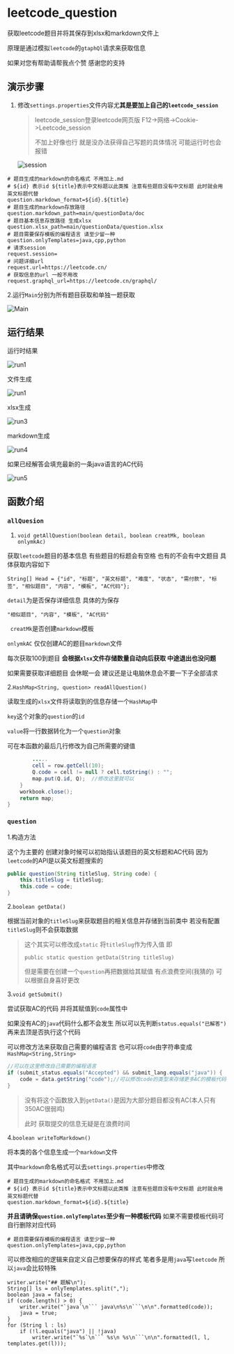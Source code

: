 # leetcode_question
获取leetcode题目并将其保存到xlsx和markdown文件上

原理是通过模拟`leetcode`的`gtaphQl`请求来获取信息

如果对您有帮助请帮我点个赞 感谢您的支持

## 演示步骤

1. 修改`settings.properties`文件内容尤**其是要加上自己的`leetcode_session`**

   >leetcode_session登录leetcode网页版 F12->网络->Cookie->Leetcode_session
   >
   >不加上好像也行 就是没办法获得自己写题的具体情况 可能运行时也会报错

   ![session](resources//img//session.png)

```
# 题目生成的markdown的命名格式 不用加上.md
# ${id} 表示id ${title}表示中文标题以此类推 注意有些题目没有中文标题 此时就会用英文标题代替
question.markdown_format=${id}.${title}
# 题目生成的markdown存放路径
question.markdown_path=main/questionData/doc
# 题目基本信息存放路径 生成xlsx
question.xlsx_path=main/questionData/question.xlsx
# 题目需要保存模板的编程语言 请至少留一种
question.onlyTemplates=java,cpp,python
# 请求session
request.session=
# 问题详细url
request.url=https://leetcode.cn/
# 获取信息的url 一般不用改
request.graphql_url=https://leetcode.cn/graphql/
```

2.运行`Main`分别为所有题目获取和单独一题获取

![Main](resources//img//Main.png)

## 运行结果

运行时结果

![run1](resources//img//run1.png)

文件生成

![run1](resources//img//run2.png)

xlsx生成

![run3](resources//img//run3.png)

markdown生成

![run4](resources//img//run4.png)

如果已经解答会填充最新的一条java语言的AC代码

![run5](resources//img//run5.png)

## 函数介绍

### `allQuesion`

1. `void getAllQuestion(boolean detail, boolean creatMk, boolean onlymkAc)`

获取`leetcode`题目的基本信息 有些题目的标题会有空格 也有的不会有中文题目 具体获取内容如下

```
String[] Head = {"id", "标题", "英文标题", "难度", "状态", "需付款", "标签", "相似题目", "内容", "模板", "AC代码"};
```

 `detail`为是否保存详细信息 具体的为保存

`"相似题目", "内容", "模板", "AC代码"`

` creatMk`是否创建`markdown`模板

`onlymkAC` 仅仅创建AC的题目`markdown`文件

每次获取100到题目 **会根据`xlsx`文件存储数量自动向后获取 中途退出也没问题**

如果需要获取详细题目 会休眠一会 建议还是让电脑休息会不要一下子全部请求



2.`HashMap<String, question> readAllQuestion()`

读取生成的`xlsx`文件将读取到的信息存储一个`HashMap`中

 `key`这个对象的`question`的`id`      

`value`将一行数据转化为一个`question`对象

可在本函数的最后几行修改为自己所需要的键值

```java
		.....
    	cell = row.getCell(10);
		Q.code = cell != null ? cell.toString() : "";
		map.put(Q.id, Q);  //修改这里就可以
	}
	workbook.close();
	return map;
}
```

### `question`

1.构造方法

这个为主要的 创建对象时候可以初始指认该题目的英文标题和AC代码 因为`leetcode`的API是以英文标题搜索的 

```java
public question(String titleSlug, String code) {
    this.titleSlug = titleSlug;
    this.code = code;
}
```



2.`boolean getData()`

根据当前对象的`titleSlug`来获取题目的相关信息并存储到当前类中 若没有配置`titleSlug`则不会获取数据

> 这个其实可以修改成`static` 将`titleSlug`作为传入值 即
>
> `public static question getData(String titleSlug)`
>
> 但是需要在创建一个`question`再把数据给其赋值 有点浪费空间(我猜的) 可以根据自身喜好更改



3.`void getSubmit()`

尝试获取AC的代码 并将其赋值到`code`属性中

如果没有AC的`java`代码什么都不会发生 所以可以先判断`status.equals("已解答")`再来去顶是否执行这个代码

可以修改方法来获取自己需要的编程语言 也可以将`code`由字符串变成`HashMap<String,String>`

``` java
//可以在这里修改自己需要的编程语言 
if (submit_status.equals("Accepted") && submit_lang.equals("java")) {
    code = data.getString("code");//可以修改code的类型来存储更多AC的模板代码
}
```

> 没有将这个函数放入到`getData()`是因为大部分题目都没有AC(本人只有350AC很弱鸡)
>
> 此时 获取提交的信息无疑是在浪费时间 



4.`boolean writeToMarkdown()`

将本类的各个信息生成一个`markdown`文件

其中`markdown`命名格式可以去`settings.properties`中修改

```
# 题目生成的markdown的命名格式 不用加上.md
# ${id} 表示id ${title}表示中文标题以此类推 注意有些题目没有中文标题 此时就会用英文标题代替
question.markdown_format=${id}.${title}
```

**并且请确保`question.onlyTemplates`至少有一种模板代码** 如果不需要模板代码可自行删除对应代码

```
# 题目需要保存模板的编程语言 请至少留一种
question.onlyTemplates=java,cpp,python
```
可以修改相应的逻辑来自定义自己想要保存的样式
笔者多是用`java`写`leetcode` 所以`java`会比较特殊

```
writer.write("## 题解\n");
String[] ls = onlyTemplates.split(",");
boolean java = false;
if (code.length() > 0) {
    writer.write("`java`\n``` java\n%s\n```\n\n".formatted(code));
    java = true;
}
for (String l : ls)
    if (!l.equals("java") || !java)
        writer.write("`%s`\n``` %s\n %s\n```\n\n".formatted(l, l, templates.get(l)));
```



